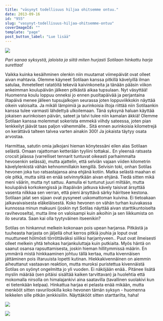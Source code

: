 ```yaml
---
title: "väsynyt todellisuus hiljaa ohitsemme ontuu."
date: 2013-09-16
id: "955"
slug: "vasynyt-todellisuus-hiljaa-ohitsemme-ontuu"
coverImageId: ""
template: "page"
post_button_label: "Lue lisää"
---
```


[![](/images/jalat.png)](http://2.bp.blogspot.com/-fosS_n_ZWB4/UjdXO6NAOPI/AAAAAAAAG0k/Be7IG9r0S9w/s1600/jalat.png)

_Pari sanaa syksystä, jaloista ja siitä miten hurjasti Sotilaan hinkattu harja surettaa!_

Vaikka kuinka kesäihminen olenkin niin muutamat viimepäivät ovat olleet aivan mahtavia. Olemme käyneet Sotilaan kanssa pitkillä kävelyillä ilman satulaa, ihmetelleet ratatöitä tekeviä kaivinkoneita ja tänään pääsin viikon ankeimman koulupäivän jälkeen pitkästä aikaa tupsulaan. Nyt väsyttää! Huomenna koulu loppuu onneksi jo ennen puoltapäivää ja perjantaina iltapäivä menee jälleen tupsujalkojen seurassa joten loppuviikkokin näyttää oikein valoisalta. Ja mikäli lämpimiä ja aurinkoisia iltoja riittää niin Sotilaankin kanssa tulee varmasti lähdettyä ulkoilemaan. Tänä syksynä haluan käyttää jokaisen aurinkoisen päivän, sateet ja talvi tulee niin kamalan äkkiä! Olemme Sotilaan kanssa molemmat sokerista emmekä viihdy sateessa, joten pian lenkkeilyt jäävät taas paljon vähemmälle.. Sitä ennen aurinkoisia kilometrejä on kerättävä talteen talvea varten ainakin 300! Ja jokaista täytyy osata arvostaa.

Harmittaa, satutin omia jalkojani hieman könytessäni eilen alas Sotilaan selästä. Omaan rajattoman ketterään tyyliini tottakai.. En yleensä ratsasta crocsit jalassa (varrelliset tennarit tuntuvat oikeasti parhaimmalta hevosenkin selässä), mutta ajattelin, että selviän vajaan viiden kilometrin kävelylenkistä vähän kehnommillakin kengillä. Selvisin toki, onhan Sotilas hevonen joka tuo ratsastajansa aina ehjänä kotiin. Matka selästä maahan ei ole pitkä, mutta siitä en enää selvinnytkään aivan ehjänä. Tiedä sitten mikä meni väärin, mutta nyt sattuu. Aamulla ei tuntunut juuri miltään, mutta koulupäivä korkokengissä ja iltapäivän jatkuva kävely taisivat ärsyttää vasenta nilkkaa sen verran, että pieni ärsyttävä särky häiritsee kestona. Sotilaan jalat sen sijaan ovat pysyneet uskomattoman kuivina. Ei tietoakaan jalkavaivaisesta eläkeläisestä. Koko hevonen on vähän turhan kuivakassa kunnossa minun makuuni (joskin nyt Sotilas näyttää aivan starttikuntoiselta ravihevoselta), mutta ilme on valoisampi kuin aikoihin ja sen liikkumista on ilo seurata. Saan kai olla tyytyväinen itseenikin?

Sotilas on hinkannut melkein kokonaan pois upean harjansa. Pitkästä ja tuuheasta harjasta on jäljellä ohut kerros pitkiä jouhia ja loput ovat muuttuneet hölmösti törröttäväksi siiliksi harjantyveen.. Puut ovat ilmeisesti olleet melkein yhtä tehokas harjankuluttaja kuin putkiaita. Myös häntä on saanut osansa rapsuttamisesta, joskin hieman hillitymmissä määrin. En ymmärrä mistä hinkkaaminen johtuu tällä kertaa, mutta kivennäisen jättäminen pois iltaruuista lopetti kutinan. Hiekkakivennäinen on aiemmin aiheuttanut vastaavan reaktion, mutta muroksi puristettua kivennäistä Sotilas on syönyt ongelmitta jo yli vuoden. Ei näköjään enää.. Pitänee lisätä myslin määrää (sen pitäisi sisältää kaiken tarvittavan) ja huolehtia että mokomalla nirsolla on himalajankivi aina saatavilla (tavallinen suolakivi kun  ei tietenkään kelpaa). Hinkattua harjaa ei pelasta enää mikään, mutta menkööt sitten ravurilookilla koko hevonen tämän syksyn - huomenna leikkelen sille pitkän jenkkisiilin. Näyttäkööt sitten starttarilta, haha!

[![](/images/ak.png)](http://2.bp.blogspot.com/-H7VlmKABJME/UjdqqgaWPdI/AAAAAAAAG1A/y1cm9cyIJoU/s1600/ak.png)

[![](/images/naama.png)](http://1.bp.blogspot.com/-zlrM9F7Yih4/UjdXPYrqf7I/AAAAAAAAG00/3yr-qhrXIwc/s1600/naama.png)
